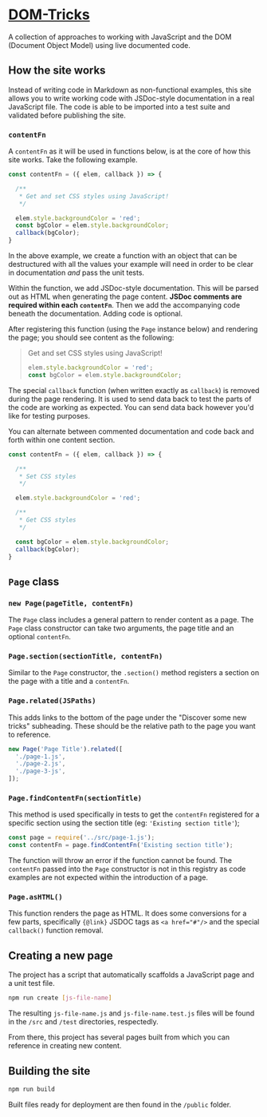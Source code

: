 # [DOM-Tricks](https://dom-tricks.com)

A collection of approaches to working with JavaScript and the DOM (Document Object Model) using live documented code.

## How the site works
Instead of writing code in Markdown as non-functional examples, this site allows you to write working code with JSDoc-style documentation in a real JavaScript file. The code is able to be imported into a test suite and validated before publishing the site.

### `contentFn`
A `contentFn` as it will be used in functions below, is at the core of how this site works. Take the following example.

```js
const contentFn = ({ elem, callback }) => {

  /**
   * Get and set CSS styles using JavaScript!
   */

  elem.style.backgroundColor = 'red';
  const bgColor = elem.style.backgroundColor;
  callback(bgColor);
}
```

In the above example, we create a function with an object that can be destructured with all the values your example will need in order to be clear in documentation _and_ pass the unit tests.

Within the function, we add JSDoc-style documentation. This will be parsed out as HTML when generating the page content. **JSDoc comments are required within each `contentFn`**. Then we add the accompanying code beneath the documentation. Adding code is optional.

 After registering this function (using the `Page` instance below) and rendering the page; you should see content as the following:

> Get and set CSS styles using JavaScript!
> ```js
> elem.style.backgroundColor = 'red';
> const bgColor = elem.style.backgroundColor;
> ```

The special `callback` function (when written exactly as `callback`) is removed during the page rendering. It is used to send data back to test the parts of the code are working as expected. You can send data back however you'd like for testing purposes.

You can alternate between commented documentation and code back and forth within one content section.

```js
const contentFn = ({ elem, callback }) => {

  /**
   * Set CSS styles
   */

  elem.style.backgroundColor = 'red';

  /**
   * Get CSS styles
   */

  const bgColor = elem.style.backgroundColor;
  callback(bgColor);
}
```

## `Page` class

### `new Page(pageTitle, contentFn)`
The `Page` class includes a general pattern to render content as a page. The `Page` class constructor can take two arguments, the page title and an optional `contentFn`.

### `Page.section(sectionTitle, contentFn)`
Similar to the `Page` constructor, the `.section()` method registers a section on the page with a title and a `contentFn`.

### `Page.related(JSPaths)`
This adds links to the bottom of the page under the "Discover some new tricks" subheading. These should be the relative path to the page you want to reference.

```js
new Page('Page Title').related([
  './page-1.js',
  './page-2.js',
  './page-3-js',
]);
```

### `Page.findContentFn(sectionTitle)`
This method is used specifically in tests to get the `contentFn` registered for a specific section using the section title (eg: `'Existing section title'`);

```js
const page = require('../src/page-1.js');
const contentFn = page.findContentFn('Existing section title');
```
The function will throw an error if the function cannot be found. The `contentFn` passed into the `Page` constructor is not in this registry as code examples are not expected within the introduction of a page.

### `Page.asHTML()`
This function renders the page as HTML. It does some conversions for a few parts, specifically `{@link}` JSDOC tags as `<a href="#"/>` and the special `callback()` function removal.

## Creating a new page
The project has a script that automatically scaffolds a JavaScript page and a unit test file.

```sh
npm run create [js-file-name]
```

The resulting `js-file-name.js` and `js-file-name.test.js` files will be found in the `/src` and `/test` directories, respectedly.

From there, this project has several pages built from which you can reference in creating new content.

## Building the site
```sh
npm run build
```
Built files ready for deployment are then found in the `/public` folder.